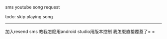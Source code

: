 sms youtube song request

todo:
skip playing song

--------------------------------
加入resend sms 
教我怎麼用android studio用版本控制 我怎麼直接覆蓋了= =
